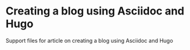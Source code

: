 # Creating a blog using Asciidoc and Hugo
Support files for article on creating a blog using Asciidoc and Hugo
